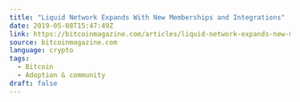 ```yaml
---
title: "Liquid Network Expands With New Memberships and Integrations"
date: 2019-05-08T15:47:49Z
link: https://bitcoinmagazine.com/articles/liquid-network-expands-new-memberships-and-integrations/?utm_medium=RSS&utm_source=news.12bit.vn
source: bitcoinmagazine.com
language: crypto
tags:
  - Bitcoin
  - Adoption & community
draft: false
---
```

